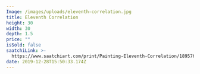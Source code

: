```yaml
---
Image: /images/uploads/eleventh-correlation.jpg
title: Eleventh Correlation
height: 30
width: 30
depth: 1.5
price: ""
isSold: false
saatchiLink: >-
  https://www.saatchiart.com/print/Painting-Eleventh-Correlation/189576/4155705/view
date: 2019-12-28T15:50:33.174Z
---
```

